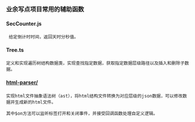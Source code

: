 ### 业余写点项目常用的辅助函数

#### SecCounter.js
     给定倒计时时间，返回天时分秒值。

#### Tree.ts
    定义和实现遍历树结构数据类，实现查找指定数据，获取指定数据层级路径以及插入和删除子数据。

#### [html-parser/](https://gitee.com/gitee_zhangp/js-utils/utils/html-parser/)
    实现html文件抽象语法树（ast），将html结构文件转换为对应层级的json数据，可以修改数据并生成新的html文件。
    
    其中$on方法可以监听标签打开和关闭事件，并接受回调函数处理自定义逻辑。

